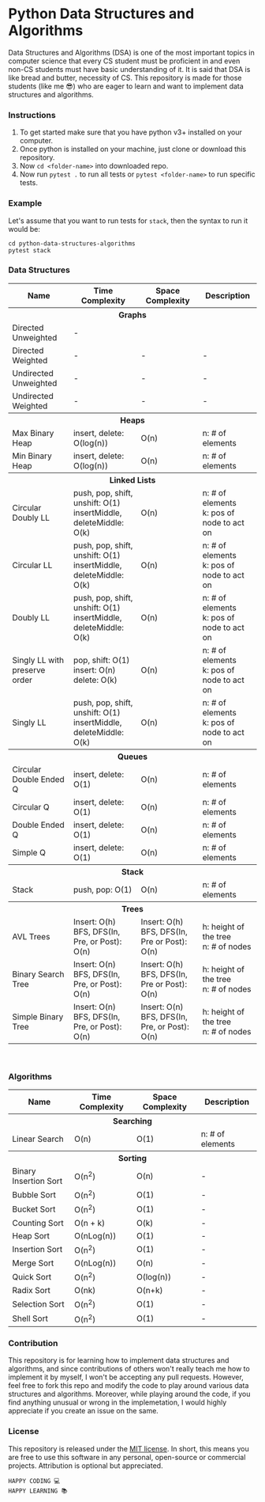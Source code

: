 # Python Data Structures and Algorithms

Data Structures and Algorithms (DSA) is one of the most important topics in computer science that every CS student must be proficient in and even non-CS students must have basic understanding of it. It is said that DSA is like bread and butter, necessity of CS. This repository is made for those students (like me :sunglasses:) who are eager to learn and want to implement data structures and algorithms.

### Instructions

1. To get started make sure that you have python v3+ installed on your computer.
2. Once python is installed on your machine, just clone or download this repository.
3. Now `cd <folder-name>` into downloaded repo.
4. Now run `pytest .` to run all tests or `pytest <folder-name>` to run specific tests.

### Example

Let's assume that you want to run tests for `stack`, then the syntax to run it would be:

```
cd python-data-structures-algorithms
pytest stack
```

### Data Structures

<table>
  <tr>
    <th>Name</th>
    <th>Time Complexity</th>
    <th>Space Complexity</th>
    <th>Description</th>
  </tr>
  <tr>
    <th colspan="4">Graphs</th>
  </tr>
  <tr>
    <td>Directed Unweighted</td>
    <td>-</td>
    <td></td>
    <td></td>
  </tr>
  <tr>
    <td>Directed Weighted</td>
    <td>-</td>
    <td>-</td>
    <td>-</td>
  </tr>
  <tr>
    <td>Undirected Unweighted</td>
    <td>-</td>
    <td>-</td>
    <td>-</td>
  </tr>
  <tr>
    <td>Undirected Weighted</td>
    <td>-</td>
    <td>-</td>
    <td>-</td>
  </tr>
  <tr>
    <th colspan="4">Heaps</th>
  </tr>
  <tr>
    <td>Max Binary Heap</td>
    <td>insert, delete: O(log(n))</td>
    <td>O(n)</td>
    <td>n: # of elements</td>
  </tr>
  <tr>
    <td>Min Binary Heap</td>
    <td>insert, delete: O(log(n))</td>
    <td>O(n)</td>
    <td>n: # of elements</td>
  </tr>
  <tr>
    <th colspan="4">Linked Lists</th>
  </tr>
  <tr>
    <td>Circular Doubly LL</td>
    <td>
      push, pop, shift, unshift: O(1)
      <br />
      insertMiddle, deleteMiddle: O(k)
    </td>
    <td>O(n)</td>
    <td>
      n: # of elements
      <br />
      k: pos of node to act on
    </td>
  </tr>
  <tr>
    <td>Circular LL</td>
    <td>
      push, pop, shift, unshift: O(1)
      <br />
      insertMiddle, deleteMiddle: O(k)
    </td>
    <td>O(n)</td>
    <td>
      n: # of elements
      <br />
      k: pos of node to act on
    </td>
  </tr>
  <tr>
    <td>Doubly LL</td>
    <td>
      push, pop, shift, unshift: O(1)
      <br />
      insertMiddle, deleteMiddle: O(k)
    </td>
    <td>O(n)</td>
    <td>
      n: # of elements
      <br />
      k: pos of node to act on
    </td>
  </tr>
  <tr>
    <td>Singly LL with preserve order</td>
    <td>
      pop, shift: O(1)
      <br />
      insert: O(n)
      <br />
      delete: O(k)
    </td>
    <td>O(n)</td>
    <td>
      n: # of elements
      <br />
      k: pos of node to act on
    </td>
  </tr>
  <tr>
    <td>Singly LL</td>
    <td>
      push, pop, shift, unshift: O(1)
      <br />
      insertMiddle, deleteMiddle: O(k)
    </td>
    <td>O(n)</td>
    <td>
      n: # of elements
      <br />
      k: pos of node to act on
    </td>
  </tr>
  <tr>
    <th colspan="4">Queues</th>
  </tr>
  <tr>
    <td>Circular Double Ended Q</td>
    <td>insert, delete: O(1)</td>
    <td>O(n)</td>
    <td>n: # of elements</td>
  </tr>
  <tr>
    <td>Circular Q</td>
    <td>insert, delete: O(1)</td>
    <td>O(n)</td>
    <td>n: # of elements</td>
  </tr>
  <tr>
    <td>Double Ended Q</td>
    <td>insert, delete: O(1)</td>
    <td>O(n)</td>
    <td>n: # of elements</td>
  </tr>
  <tr>
    <td>Simple Q</td>
    <td>insert, delete: O(1)</td>
    <td>O(n)</td>
    <td>n: # of elements</td>
  </tr>
  <tr>
    <th colspan="4">Stack</th>
  </tr>
  <tr>
    <td>Stack</td>
    <td>push, pop: O(1)</td>
    <td>O(n)</td>
    <td>n: # of elements</td>
  </tr>
  <tr>
    <th colspan="4">Trees</th>
  </tr>
  <tr>
    <td>AVL Trees</td>
    <td>
      Insert: O(h)
      <br />
      BFS, DFS(In, Pre, or Post): O(n)
    </td>
    <td>
      Insert: O(h)
      <br />
      BFS, DFS(In, Pre or Post): O(n)
    </td>
    <td>
      h: height of the tree
      <br />
      n: # of nodes
    </td>
  </tr>
  <tr>
    <td>Binary Search Tree</td>
    <td>
      Insert: O(n)
      <br />
      BFS, DFS(In, Pre, or Post): O(n)
    </td>
    <td>
      Insert: O(h)
      <br />
      BFS, DFS(In, Pre or Post): O(n)
    </td>
    <td>
      h: height of the tree
      <br />
      n: # of nodes
    </td>
  </tr>
  <tr>
    <td>Simple Binary Tree</td>
    <td>
      Insert: O(n)
      <br />
      BFS, DFS(In, Pre, or Post): O(n)
    </td>
    <td>
      Insert: O(n)
      <br />
      BFS, DFS(In, Pre, or Post): O(n)
    </td>
    <td>
      h: height of the tree
      <br />
      n: # of nodes
    </td>
  </tr>
</table>
<br />

### Algorithms

<table>
  <tr>
    <th>Name</th>
    <th>Time Complexity</th>
    <th>Space Complexity</th>
    <th>Description</th>
  </tr>
  <tr>
      <th colspan="4">Searching</th>
  </tr>
  <tr>
      <td>Linear Search</td>
      <td>O(n)</td>
      <td>O(1)</td>
      <td>n: # of elements</td>
  </tr>
  <tr>
    <th colspan="4">Sorting</th>
  </tr>
  <tr>
    <td>Binary Insertion Sort</td>
    <td>O(n<sup>2</sup>)</td>
    <td>O(n)</td>
    <td>-</td>
  </tr>
  <tr>
    <td>Bubble Sort</td>
    <td>O(n<sup>2</sup>)</td>
    <td>O(1)</td>
    <td>-</td>
  </tr>
  <tr>
    <td>Bucket Sort</td>
    <td>O(n<sup>2</sup>)</td>
    <td>O(1)</td>
    <td>-</td>
  </tr>
  <tr>
    <td>Counting Sort</td>
    <td>O(n + k)</td>
    <td>O(k)</td>
    <td>-</td>
  </tr>
  <tr>
    <td>Heap Sort</td>
    <td>O(nLog(n))</td>
    <td>O(1)</td>
    <td>-</td>
  </tr>
  <tr>
    <td>Insertion Sort</td>
    <td>O(n<sup>2</sup>)</td>
    <td>O(1)</td>
    <td>-</td>
  </tr>
  <tr>
    <td>Merge Sort</td>
    <td>O(nLog(n))</td>
    <td>O(n)</td>
    <td>-</td>
  </tr>
  <tr>
    <td>Quick Sort</td>
    <td>O(n<sup>2</sup>)</td>
    <td>O(log(n))</td>
    <td>-</td>
  </tr>
  <tr>
    <td>Radix Sort</td>
    <td>O(nk)</td>
    <td>O(n+k)</td>
    <td>-</td>
  </tr>
  <tr>
    <td>Selection Sort</td>
    <td>O(n<sup>2</sup>)</td>
    <td>O(1)</td>
    <td>-</td>
  </tr>
  <tr>
    <td>Shell Sort</td>
    <td>O(n<sup>2</sup>)</td>
    <td>O(1)</td>
    <td>-</td>
  </tr>
</table>

### Contribution

This repository is for learning how to implement data structures and algorithms, and since contributions of others won't really teach me how to implement it by myself, I won't be accepting any pull requests. However, feel free to fork this repo and modify the code to play around various data structures and algorithms. Moreover, while playing around the code, if you find anything unusual or wrong in the implemetation, I would highly appreciate if you create an issue on the same.

### License

This repository is released under the [MIT license](https://opensource.org/licenses/MIT). In short, this means you are free to use this software in any personal, open-source or commercial projects. Attribution is optional but appreciated.

```
HAPPY CODING 💻
HAPPY LEARNING 📚
```
